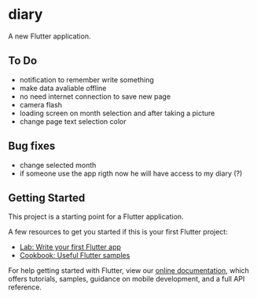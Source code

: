 # diary

A new Flutter application.

## To Do
- notification to remember write something
- make data avaliable offline
- no need internet connection to save new page
- camera flash
- loading screen on month selection and after taking a picture
- change page text selection color

## Bug fixes
- change selected month
- if someone use the app rigth now he will have access to my diary (?)


## Getting Started

This project is a starting point for a Flutter application.

A few resources to get you started if this is your first Flutter project:

- [Lab: Write your first Flutter app](https://flutter.dev/docs/get-started/codelab)
- [Cookbook: Useful Flutter samples](https://flutter.dev/docs/cookbook)

For help getting started with Flutter, view our
[online documentation](https://flutter.dev/docs), which offers tutorials,
samples, guidance on mobile development, and a full API reference.
